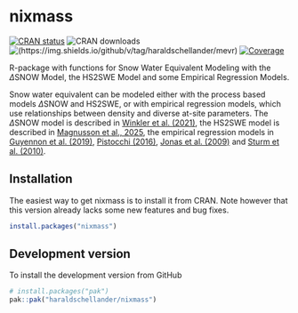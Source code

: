 # nixmass

<!-- badges: start -->
<!--[![Lifecycle: experimental](https://img.shields.io/badge/lifecycle-experimental-orange.svg)](https://lifecycle.r-lib.org/articles/stages.html#experimental)-->
[![CRAN status](https://www.r-pkg.org/badges/version/nixmass)](https://CRAN.R-project.org/package=nixmass)
![CRAN downloads](https://cranlogs.r-pkg.org/badges/grand-total/nixmass?color=brightgreen)
![(https://img.shields.io/github/v/tag/haraldschellander/mevr)](https://img.shields.io/github/v/tag/haraldschellander/nixmass?include_prereleases)
[![Coverage](https://img.shields.io/codecov/c/github/haraldschellander/nixmass)](https://app.codecov.io/gh/haraldschellander/nixmass)
<!-- badges: end -->

R-package with functions for Snow Water Equivalent Modeling with the $\Delta\text{SNOW}$ Model, the HS2SWE Model and some Empirical Regression Models.

Snow water equivalent can be modeled either with the process based models $\Delta\text{SNOW}$ and HS2SWE, or with empirical regression models, which use relationships between density and diverse at-site parameters. 
The $\Delta\text{SNOW}$ model is described in [Winkler et al. (2021)](https://doi.org/10.5194/hess-25-1165-2021), 
the HS2SWE model is described in [Magnusson et al., 2025](https://doi.org/10.1016/j.coldregions.2025.104435),
the empirical regression models in [Guyennon et al. (2019)](https://doi.org/10.1016/j.coldregions.2019.102859), [Pistocchi (2016)](https://doi.org/10.1016/j.ejrh.2016.03.0049), [Jonas et al. (2009)](https://doi.org/10.1016/j.jhydrol.2009.09.021) and [Sturm et al. (2010)](https://doi.org/10.1175/2010JHM1202.1).

<!-- Note that there exists a very [similar model](https://github.com/jannefiluren/HS2SWE) which has many ideas in common with the $\Delta\text{SNOW}$ model. -->


## Installation

The easiest way to get nixmass is to install it from CRAN. 
Note however that this version already lacks some new features and bug fixes.
```r 
install.packages("nixmass")
```


## Development version
To install the development version from GitHub

```r
# install.packages("pak")
pak::pak("haraldschellander/nixmass")
```
